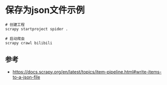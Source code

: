 # 保存为json文件示例

    # 创建工程
    scrapy startproject spider .

    # 启动爬虫
    scrapy crawl bilibili


## 参考

- https://docs.scrapy.org/en/latest/topics/item-pipeline.html#write-items-to-a-json-file


